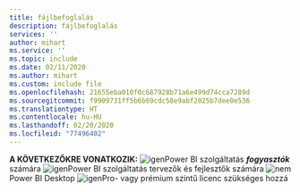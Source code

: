 ```yaml
---
title: fájlbefoglalás
description: fájlbefoglalás
services: ''
author: mihart
ms.service: ''
ms.topic: include
ms.date: 02/11/2020
ms.author: mihart
ms.custom: include file
ms.openlocfilehash: 21655eba010f0c687928b71a6e499d74cca7289d
ms.sourcegitcommit: f9909731ff5b6b69cdc58e9abf2025b7dee0e536
ms.translationtype: HT
ms.contentlocale: hu-HU
ms.lasthandoff: 02/20/2020
ms.locfileid: "77496402"
---
```

<Token>**A KÖVETKEZŐKRE VONATKOZIK:** ![igen](media/yes.png)Power BI szolgáltatás ***fogyasztók*** számára ![igen](media/yes.png)Power BI szolgáltatás tervezők és fejlesztők számára ![nem](media/no.png)Power BI Desktop ![igen](media/yes.png)Pro- vagy prémium szintű licenc szükséges hozzá </Token>